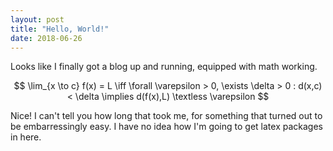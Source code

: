 ```yaml
---
layout: post
title: "Hello, World!"
date: 2018-06-26
---
```


Looks like I finally got a blog up and running, equipped with math working. 

$$
\lim_{x \to c} f(x) = L \iff \forall \varepsilon > 0, \exists \delta > 0 :
d(x,c) < \delta \implies d(f(x),L) \textless \varepsilon
$$

Nice! I can't tell you how long that took me, for something that turned out to
be embarressingly easy. I have no idea how I'm going to get latex packages in
here. 
